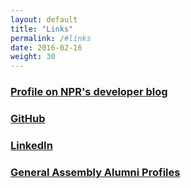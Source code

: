 ```yaml
---
layout: default
title: "Links"
permalink: /#links
date: 2016-02-16
weight: 30
---
```

### [Profile on NPR's developer blog](https://npr.codes/sarah-hersh-technical-writer-2c8a5343dffb#.4dzwr1ulv)

### [GitHub](https://github.com/schersh)

### [LinkedIn](https://www.linkedin.com/in/schersh)

### [General Assembly Alumni Profiles](https://profiles.generalassemb.ly/profiles/sarahchersh)
